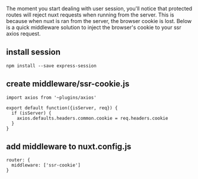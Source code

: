 The moment you start dealing with user session, you'll notice that protected routes will reject nuxt requests when running from the server. This is because when nuxt is ran from the server, the browser cookie is lost. Below is a quick middleware solution to inject the browser's cookie to your ssr axios request.

## install session

`npm install --save express-session`


## create middleware/ssr-cookie.js

```
import axios from '~plugins/axios'

export default function({isServer, req}) {
  if (isServer) {
    axios.defaults.headers.common.cookie = req.headers.cookie
  }
}
```

## add middleware to nuxt.config.js

```
router: {
  middleware: ['ssr-cookie']
}
```

